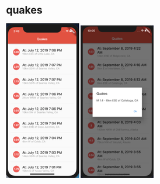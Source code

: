 # quakes

<img src="Screenshot 2019-07-13 at 2.49.28 AM.png" alt="drawing" width="200"/>
<img src="Screenshot 2019-09-08 at 10.05.27 AM.png" alt="drawing" width="200"/>

